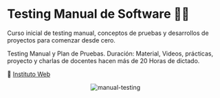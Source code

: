 # Testing Manual de Software 🔎🐛

Curso inicial de testing manual, conceptos de pruebas y desarrollos de proyectos para comenzar desde cero.

Testing Manual y Plan de Pruebas. Duración: Material, Videos, prácticas, proyecto y charlas de docentes hacen más de 20 Horas de dictado.

🔗 [Instituto Web](https://www.institutoweb.com.ar/)

<p align="center">
    <img src="https://mindqsystems.com/wp-content/uploads/2019/09/Manual-testing.jpg"
        alt="manual-testing"
    />
</p>